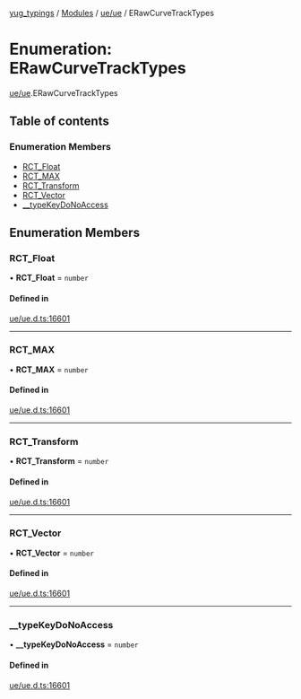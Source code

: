 [yug_typings](../README.md) / [Modules](../modules.md) / [ue/ue](../modules/ue_ue.md) / ERawCurveTrackTypes

# Enumeration: ERawCurveTrackTypes

[ue/ue](../modules/ue_ue.md).ERawCurveTrackTypes

## Table of contents

### Enumeration Members

- [RCT\_Float](ue_ue.ERawCurveTrackTypes.md#rct_float)
- [RCT\_MAX](ue_ue.ERawCurveTrackTypes.md#rct_max)
- [RCT\_Transform](ue_ue.ERawCurveTrackTypes.md#rct_transform)
- [RCT\_Vector](ue_ue.ERawCurveTrackTypes.md#rct_vector)
- [\_\_typeKeyDoNoAccess](ue_ue.ERawCurveTrackTypes.md#__typekeydonoaccess)

## Enumeration Members

### RCT\_Float

• **RCT\_Float** = `number`

#### Defined in

[ue/ue.d.ts:16601](https://github.com/YugMetaverse/yug_typings/blob/25cad34/ue/ue.d.ts#L16601)

___

### RCT\_MAX

• **RCT\_MAX** = `number`

#### Defined in

[ue/ue.d.ts:16601](https://github.com/YugMetaverse/yug_typings/blob/25cad34/ue/ue.d.ts#L16601)

___

### RCT\_Transform

• **RCT\_Transform** = `number`

#### Defined in

[ue/ue.d.ts:16601](https://github.com/YugMetaverse/yug_typings/blob/25cad34/ue/ue.d.ts#L16601)

___

### RCT\_Vector

• **RCT\_Vector** = `number`

#### Defined in

[ue/ue.d.ts:16601](https://github.com/YugMetaverse/yug_typings/blob/25cad34/ue/ue.d.ts#L16601)

___

### \_\_typeKeyDoNoAccess

• **\_\_typeKeyDoNoAccess** = `number`

#### Defined in

[ue/ue.d.ts:16601](https://github.com/YugMetaverse/yug_typings/blob/25cad34/ue/ue.d.ts#L16601)
